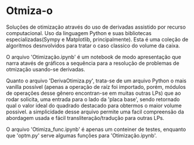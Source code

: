 # Otmiza-o
Soluções de otimização através do uso de derivadas assistido por recurso computacional.
Uso da linguagem Python e suas bibliotecas especializadas(Sympy e Matplotlib, principalmente).
Esta é uma coleção de algoritmos desnvolvidos para tratar o caso classico do volume da caixa.</p>
O arquivo 'Otimização.ipynb' é um notebook de modo apresentação que narra atavés de gráficos a
sequência para a resolução de problemas de otmização usando-se derivadas.</p>
Quanto o arquivo 'DerivaOtimiza.py', trata-se de um arquivo Python o mais vanilla possível
(apenas a operação de raíz foi importado, porém, módulos de operações desse gênero encontran-se
em muitas outras LPs) que ao rodar solicita, uma entrada para o lado da 'placa base', sendo
retornado qual o valor ideal do quadrado destacado para obtermos o maior
volume possivel. a simplicidade desse arquivo permite uma facil compreensão da abordagem
usada e fácil transliteração/tradução para outras LPs.<p>O arquivo 'Otimiza_func.ipynb'
é apenas um conteiner de testes, enquanto que 'optm.py' serve algumas funções para 'Otimização.ipynb'.

